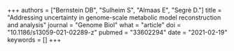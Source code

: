 +++
authors = ["Bernstein DB", "Sulheim S", "Almaas E", "Segrè D."]
title = "Addressing uncertainty in genome-scale metabolic model reconstruction and analysis"
journal = "Genome Biol"
what = "article"
doi = "10.1186/s13059-021-02289-z"
pubmed = "33602294"
date = "2021-02-19"
keywords = []
+++

